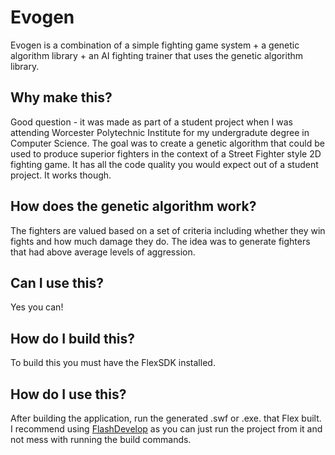 # Evogen

Evogen is a combination of a simple fighting game system + a genetic algorithm library + an AI fighting trainer that uses the genetic algorithm library.

## Why make this?

Good question - it was made as part of a student project when I was attending Worcester Polytechnic Institute for my undergradute degree in Computer Science. The goal was to create a genetic algorithm that could be used to produce superior fighters in the context of a Street Fighter style 2D fighting game. It has all the code quality you would expect out of a student project. It works though.

## How does the genetic algorithm work?

The fighters are valued based on a set of criteria including whether they win fights and how much damage they do. The idea was to generate fighters that had above average levels of aggression.

## Can I use this?

Yes you can!

## How do I build this?

To build this you must have the FlexSDK installed.

## How do I use this?

After building the application, run the generated .swf or .exe. that Flex built. I recommend using [FlashDevelop](http://www.flashdevelop.org/) as you can just run the project from it and not mess with running the build commands.
